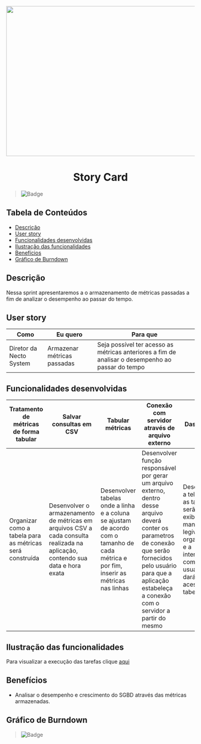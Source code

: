<p align="center">
  <img src="https://github.com/DolphinDatabase/SGBD_Health/blob/Sprint-2/Images/Cards%202%20sprint.png?w=400"height="400" width="700" />

</p>
<h1 align="center"> Story Card  </h1>  

> ![Badge](https://img.shields.io/badge/STATUS-CONCLU%C3%8DDO-green)

## Tabela de Conteúdos

 * [Descrição](#descrição)
 * [User story](#user-story)  
 * [Funcionalidades desenvolvidas](#funcionalidades-desenvolvidas)
 * [Ilustração das funcionalidades](#ilustração-das-funcionalidades)
 * [Benefícios](#benefícios)
 * [Gráfico de Burndown](#gráfico-de-burndown)  



## Descrição

<p align="justified"> Nessa sprint apresentaremos a o armazenamento de métricas passadas a fim de analizar o desempenho ao passar do tempo.

## User story
  
 
 | Como | Eu quero | Para que |
 | ------- | ------- | ------- |
 | Diretor da Necto System | Armazenar métricas passadas | Seja possível ter acesso as métricas anteriores a fim de analisar o desempenho ao passar do tempo |
  
 
## Funcionalidades desenvolvidas
  
  
 | Tratamento de métricas de forma tabular | Salvar consultas em CSV | Tabular métricas | Conexão com servidor através de arquivo externo | Dashboard |
 | ------- | ------- | ------- | ------- | ------- |
 | Organizar como a tabela para as métricas será construída | Desenvolver o armazenamento de métricas em arquivos CSV a cada consulta realizada na aplicação, contendo sua data e hora exata |Desenvolver tabelas onde a linha e a coluna se ajustam de acordo com o tamanho de cada métrica e por fim, inserir as métricas nas linhas | Desenvolver função responsável por gerar um arquivo externo, dentro desse arquivo deverá conter os parametros de conexão que serão fornecidos pelo usuário para que a aplicação estabeleça a conexão com o servidor a partir do mesmo | Desenvolver a tela onde as tabelas serão exibidas de maneira legivel e organizadas e a interação com o usuário que dará de acesso as tabelas |  
  

 ## Ilustração das funcionalidades  
  
  Para visualizar a execução das tarefas clique [aqui](https://youtu.be/iDamJVP40CU) 
    
 ## Benefícios
  
  - Analisar o desempenho e crescimento do SGBD através das métricas armazenadas. 
  
    
 ## Gráfico de Burndown
  
  > ![Badge](https://img.shields.io/badge/STATUS-EM%20DESENVOLVIMENTO-yellow)
  
  

  
  
  
  
 
